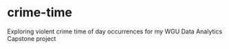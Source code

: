 # crime-time
Exploring violent crime time of day occurrences for my WGU Data Analytics Capstone project 
